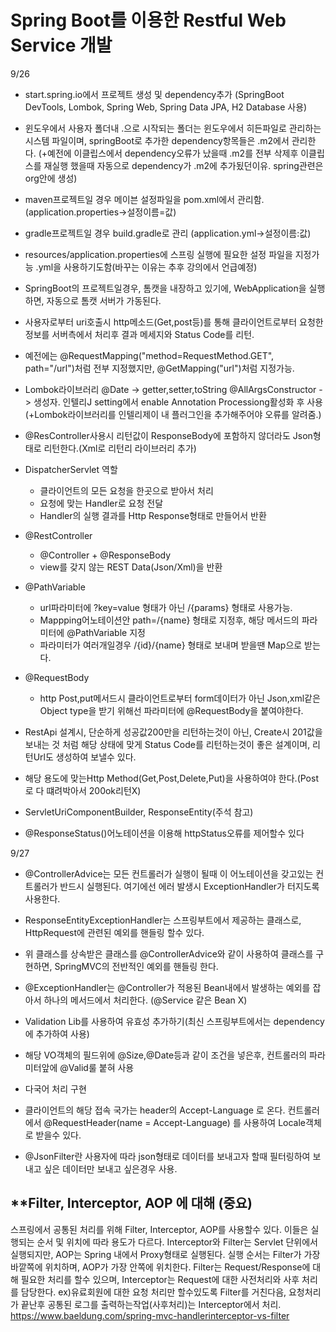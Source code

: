 # Spring Boot를 이용한 Restful Web Service 개발

9/26
- start.spring.io에서 프로젝트 생성 및 dependency추가
  (SpringBoot DevTools, Lombok, Spring Web, Spring Data JPA, H2 Database 사용)


- 윈도우에서 사용자 폴더내 .으로 시작되는 폴더는 윈도우에서 히든파일로 관리하는 시스템 파일이며, springBoot로 추가한 dependency항목들은 .m2에서 관리한다.
(+예전에 이클립스에서 dependency오류가 났을때 .m2를 전부 삭제후 이클립스를 재실행 했을때 자동으로 dependency가 .m2에 추가됬던이유. spring관련은 org안에 생성)


- maven프로젝트일 경우 메이븐 설정파일을 pom.xml에서 관리함. (application.properties->설정이름=값)
- gradle프로젝트일 경우 build.gradle로 관리 (application.yml->설정이름:값)


- resources/application.properties에 스프링 실행에 필요한 설정 파일을 지정가능 .yml을 사용하기도함(바꾸는 이유는 추후 강의에서 언급예정)


- SpringBoot의 프로젝트일경우, 톰캣을 내장하고 있기에, WebApplication을 실행하면, 자동으로 톰캣 서버가 가동된다.


- 사용자로부터 uri호출시 http메소드(Get,post등)를 통해 클라이언트로부터 요청한 정보를 서버측에서 처리후 결과 메세지와 Status Code를 리턴.
- 예전에는 @RequestMapping("method=RequestMethod.GET", path="/url")처럼 전부 지정했지만, @GetMapping("url")처럼 지정가능.


- Lombok라이브러리 @Date -> getter,setter,toString @AllArgsConstructor -> 생성자. 인텔리J setting에서 enable Annotation Processiong활성화 후 사용
  (+Lombok라이브러리를 인텔리제이 내 플러그인을 추가해주어야 오류를 알려줌.)

  
- @ResController사용시 리턴값이 ResponseBody에 포함하지 않더라도 Json형태로 리턴한다.(Xml로 리턴리 라이브러리 추가)


- DispatcherServlet 역할
  - 클라이언트의 모든 요청을 한곳으로 받아서 처리
  - 요청에 맞는 Handler로 요청 전달
  - Handler의 실행 결과를 Http Response형태로 만들어서 반환


- @RestController
  - @Controller + @ResponseBody
  - view를 갖지 않는 REST Data(Json/Xml)을 반환


- @PathVariable
  - url파라미터에 ?key=value 형태가 아닌 /{params} 형태로 사용가능.
  - Mappping어노테이션안 path=/{name} 형태로 지정후, 해당 메서드의 파라미터에 @PathVariable 지정
  - 파라미터가 여러개일경우 /{id}/{name} 형태로 보내며 받을땐 Map으로 받는다.


- @RequestBody
  - http Post,put메서드시 클라이언트로부터 form데이터가 아닌 Json,xml같은 Object type을 받기 위해선 파라미터에 @RequestBody을 붙여야한다.


- RestApi 설계시, 단순하게 성공값200만을 리턴하는것이 아닌, Create시 201값을 보내는 것 처럼 해당 상태에 맞게 Status Code를 리턴하는것이 좋은 설계이며, 리턴Url도 생성하여 보낼수 있다.
- 해당 용도에 맞는Http Method(Get,Post,Delete,Put)을 사용하여야 한다.(Post로 다 떄려박아서 200ok리턴X)
- ServletUriComponentBuilder, ResponseEntity(주석 참고)
- @ResponseStatus()어노테이션을 이용해 httpStatus오류를 제어할수 있다


9/27
- @ControllerAdvice는 모든 컨트롤러가 실행이 될때 이 어노테이션을 갖고있는 컨트롤러가 반드시 실행된다. 여기에선 에러 발생시 ExceptionHandler가 터지도록 사용한다.
- ResponseEntityExceptionHandler는 스프링부트에서 제공하는 클래스로, HttpRequest에 관련된 예외를 핸들링 할수 있다.
- 위 클래스를 상속받은 클래스를 @ControllerAdvice와 같이 사용하여 클래스를 구현하면, SpringMVC의 전반적인 예외를 핸들링 한다.
- @ExceptionHandler는 @Controller가 적용된 Bean내에서 발생하는 예외를 잡아서 하나의 메서드에서 처리한다. (@Service 같은 Bean X)


- Validation Lib를 사용하여 유효성 추가하기(최신 스프링부트에서는 dependency에 추가하여 사용)
- 해당 VO객체의 필드위에 @Size,@Date등과 같이 조건을 넣은후, 컨트롤러의 파라미터앞에 @Valid룰 붙혀 사용


- 다국어 처리 구현
- 클라이언트의 해당 접속 국가는 header의 Accept-Language 로 온다. 컨트롤러에서 @RequestHeader(name = Accept-Language) 를 사용하여 Locale객체로 받을수 있다.


- @JsonFilter란 사용자에 따라 json형태로 데이터를 보내고자 할때 필터링하여 보내고 싶은 데이터만 보내고 싶은경우 사용.

**Filter, Interceptor, AOP 에 대해 (중요)
-
스프링에서 공통된 처리를 위해 Filter, Interceptor, AOP를 사용할수 있다.
이들은 실행되는 순서 및 위치에 따라 용도가 다르다. Interceptor와 Filter는
Servlet 단위에서 실행되지만, AOP는 Spring 내에서 Proxy형태로 실행된다.
실행 순서는 Filter가 가장 바깥쪽에 위치하며, AOP가 가장 안쪽에 위치한다.
Filter는 Request/Response에 대해 필요한 처리를 할수 있으며,
Interceptor는 Request에 대한 사전처리와 사후 처리를 담당한다.
ex)유료회원에 대한 요청 처리만 할수있도록 Filter를 거친다음, 요청처리가 끝난후
공통된 로그를 출력하는작업(사후처리)는 Interceptor에서 처리.
https://www.baeldung.com/spring-mvc-handlerinterceptor-vs-filter








